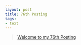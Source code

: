 ```yaml
---
layout: post
title: 76th Posting
tags: 
- text
---
```


> [Welcome to my 76th Posting](https://janghan-kor.tistory.com/422)
